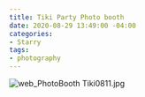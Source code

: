 ```yaml
---
title: Tiki Party Photo booth
date: 2020-08-29 13:49:00 -04:00
categories:
- Starry
tags:
- photography
---
```


![web_PhotoBooth Tiki0811.jpg](/uploads/web_PhotoBooth%20Tiki0811.jpg)